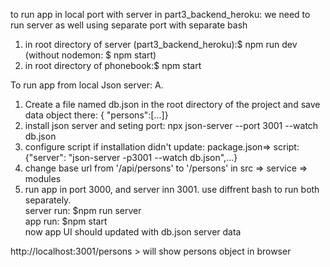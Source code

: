 

to run app in local port with server in part3_backend_heroku: we need to run server as well using separate port with separate bash
1. in root directory of server (part3_backend_heroku):$ npm run dev (without nodemon: $ npm start)
2.  in root directory of phonebook:$ npm start


To run app from local Json  server:
A. 
01. Create a file named db.json in the root directory of the project and save data object there: { "persons":[...]}
02. install json server and seting port: npx json-server --port 3001 --watch db.json
03. configure script if installation didn't update: package.json=> 
script:{"server": "json-server -p3001 --watch db.json",...}
04. change base url from '/api/persons' to '/persons' in src => service => modules
05. run app in port 3000, and server inn 3001. use diffrent bash to run both separately.\
    server run: $npm run server\
    app run: $npm start \
now app UI should updated with db.json server data

 http://localhost:3001/persons > will show persons object in browser

